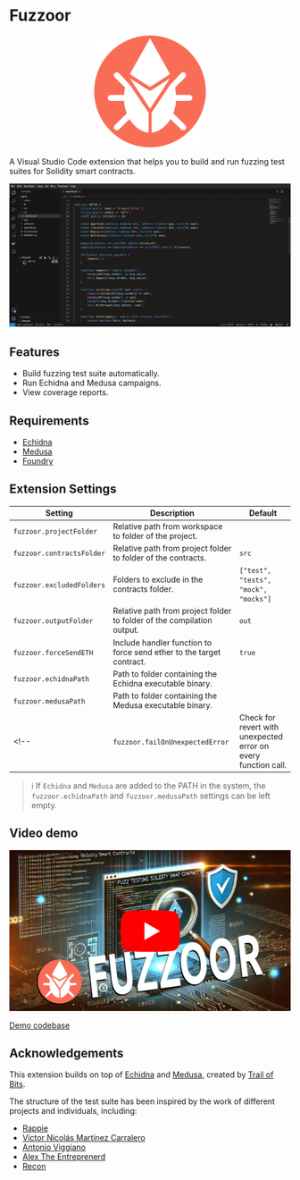 # Fuzzoor

<p align="center">
  <img src="https://github.com/shaka0x/fuzzoor/blob/main/media/fuzzoor.png?raw=true" title="logo" width="200">
</p>

A Visual Studio Code extension that helps you to build and run fuzzing test suites for Solidity smart contracts.

![](https://github.com/shaka0x/fuzzoor/blob/main/media/fuzzoor.gif?raw=true)

## Features

- Build fuzzing test suite automatically.
- Run Echidna and Medusa campaigns.
- View coverage reports.

## Requirements

- [Echidna](https://github.com/crytic/echidna?tab=readme-ov-file#installation)
- [Medusa](https://github.com/crytic/medusa/blob/master/docs/src/getting_started/installation.md)
- [Foundry](https://book.getfoundry.sh/getting-started/installation)

## Extension Settings

| Setting | Description | Default |
| --- | --- | --- |
| `fuzzoor.projectFolder` | Relative path from workspace to folder of the project. | |
| `fuzzoor.contractsFolder` | Relative path from project folder to folder of the contracts. | `src` |
| `fuzzoor.excludedFolders` | Folders to exclude in the contracts folder. | `["test", "tests", "mock", "mocks"]` |
| `fuzzoor.outputFolder` | Relative path from project folder to folder of the compilation output. | `out` |
| `fuzzoor.forceSendETH` | Include handler function to force send ether to the target contract. | `true` |
| `fuzzoor.echidnaPath` | Path to folder containing the Echidna executable binary. | |
| `fuzzoor.medusaPath` | Path to folder containing the Medusa executable binary. | |
<!-- | `fuzzoor.failOnUnexpectedError` | Check for revert with unexpected error on every function call. | `false` | -->

> ℹ️ If `Echidna` and `Medusa` are added to the PATH in the system, the `fuzzoor.echidnaPath` and `fuzzoor.medusaPath` settings can be left empty.

## Video demo

[![Video demo](https://github.com/shaka0x/fuzzoor/blob/main/media/video_preview.png?raw=true)](https://youtu.be/8qatdy_D2Dw)

[Demo codebase](https://github.com/shaka0x/weth-demo-fuzzoor.git)

## Acknowledgements

This extension builds on top of [Echidna](https://github.com/crytic/echidna) and [Medusa](https://github.com/crytic/medusa), created by [Trail of Bits](https://www.trailofbits.com/).

The structure of the test suite has been inspired by the work of different projects and individuals, including:

- [Rappie](https://github.com/rappie)
- [Víctor Nicolás Martínez Carralero](https://github.com/vnmrtz)
- [Antonio Viggiano](https://github.com/aviggiano)
- [Alex The Entreprenerd](https://github.com/GalloDaSballo)
- [Recon](https://getrecon.xyz/)